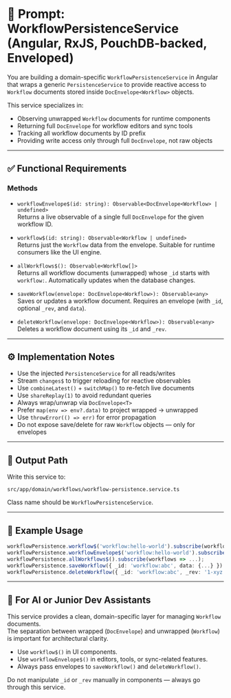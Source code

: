 # 🧠 Prompt: WorkflowPersistenceService (Angular, RxJS, PouchDB-backed, Enveloped)

You are building a domain-specific `WorkflowPersistenceService` in Angular that wraps a generic `PersistenceService` to provide reactive access to `Workflow` documents stored inside `DocEnvelope<Workflow>` objects.

This service specializes in:
- Observing unwrapped `Workflow` documents for runtime components
- Returning full `DocEnvelope` for workflow editors and sync tools
- Tracking all workflow documents by ID prefix
- Providing write access only through full `DocEnvelope`, not raw objects

---

## ✅ Functional Requirements

### Methods

- `workflowEnvelope$(id: string): Observable<DocEnvelope<Workflow> | undefined>`  
  Returns a live observable of a single full `DocEnvelope` for the given workflow ID.

- `workflow$(id: string): Observable<Workflow | undefined>`  
  Returns just the `Workflow` data from the envelope. Suitable for runtime consumers like the UI engine.

- `allWorkflows$(): Observable<Workflow[]>`  
  Returns all workflow documents (unwrapped) whose `_id` starts with `workflow:`. Automatically updates when the database changes.

- `saveWorkflow(envelope: DocEnvelope<Workflow>): Observable<any>`  
  Saves or updates a workflow document. Requires an envelope (with `_id`, optional `_rev`, and `data`).

- `deleteWorkflow(envelope: DocEnvelope<Workflow>): Observable<any>`  
  Deletes a workflow document using its `_id` and `_rev`.

---

## ⚙️ Implementation Notes

- Use the injected `PersistenceService` for all reads/writes
- Stream `changes$` to trigger reloading for reactive observables
- Use `combineLatest()` + `switchMap()` to re-fetch live documents
- Use `shareReplay(1)` to avoid redundant queries
- Always wrap/unwrap via `DocEnvelope<T>`
- Prefer `map(env => env?.data)` to project wrapped → unwrapped
- Use `throwError(() => err)` for error propagation
- Do not expose save/delete for raw `Workflow` objects — only for envelopes

---

## 📁 Output Path

Write this service to:

```
src/app/domain/workflows/workflow-persistence.service.ts
```

Class name should be `WorkflowPersistenceService`.

---

## 🧪 Example Usage

```ts
workflowPersistence.workflow$('workflow:hello-world').subscribe(workflow => ...);
workflowPersistence.workflowEnvelope$('workflow:hello-world').subscribe(env => ...);
workflowPersistence.allWorkflows$().subscribe(workflows => ...);
workflowPersistence.saveWorkflow({ _id: 'workflow:abc', data: {...} }).subscribe();
workflowPersistence.deleteWorkflow({ _id: 'workflow:abc', _rev: '1-xyz', data: {...} }).subscribe();
```

---

## 🤖 For AI or Junior Dev Assistants

This service provides a clean, domain-specific layer for managing `Workflow` documents.  
The separation between wrapped (`DocEnvelope`) and unwrapped (`Workflow`) is important for architectural clarity.

- Use `workflow$()` in UI components.
- Use `workflowEnvelope$()` in editors, tools, or sync-related features.
- Always pass envelopes to `saveWorkflow()` and `deleteWorkflow()`.

Do not manipulate `_id` or `_rev` manually in components — always go through this service.
